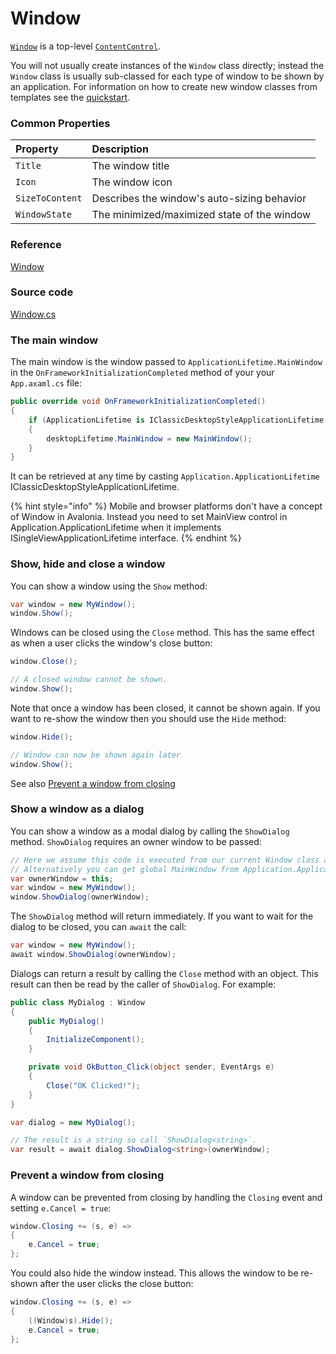 # Window

[`Window`](http://reference.avaloniaui.net/api/Avalonia.Controls/Window/) is a top-level [`ContentControl`](https://docs.avaloniaui.net/docs/controls/contentcontrol).

You will not usually create instances of the `Window` class directly; instead the `Window` class is usually sub-classed for each type of window to be shown by an application. For information on how to create new window classes from templates see the [quickstart](https://docs.avaloniaui.net/docs/getting-started/windows).

### Common Properties <a id="common-properties"></a>

| Property | Description |
| :--- | :--- |
| `Title` | The window title |
| `Icon` | The window icon |
| `SizeToContent` | Describes the window's auto-sizing behavior |
| `WindowState` | The minimized/maximized state of the window |

### Reference <a id="reference"></a>

[Window](http://reference.avaloniaui.net/api/Avalonia.Controls/Window/)

### Source code <a id="source-code"></a>

[Window.cs](https://github.com/AvaloniaUI/Avalonia/blob/master/src/Avalonia.Controls/Window.cs)

### The main window <a id="the-main-window"></a>

The main window is the window passed to `ApplicationLifetime.MainWindow` in the `OnFrameworkInitializationCompleted` method of your your `App.axaml.cs` file:

```csharp
public override void OnFrameworkInitializationCompleted()
{
    if (ApplicationLifetime is IClassicDesktopStyleApplicationLifetime desktopLifetime)
    {
        desktopLifetime.MainWindow = new MainWindow();
    }
}
```

It can be retrieved at any time by casting `Application.ApplicationLifetime` IClassicDesktopStyleApplicationLifetime.

{% hint style="info" %}
Mobile and browser platforms don't have a concept of Window in Avalonia.
Instead you need to set MainView control in Application.ApplicationLifetime when it implements ISingleViewApplicationLifetime interface.
{% endhint %}

### Show, hide and close a window <a id="show-hide-and-close-a-window"></a>

You can show a window using the `Show` method:

```csharp
var window = new MyWindow();
window.Show();
```

Windows can be closed using the `Close` method. This has the same effect as when a user clicks the window's close button:

```csharp
window.Close();

// A closed window cannot be shown.
window.Show();
```

Note that once a window has been closed, it cannot be shown again. If you want to re-show the window then you should use the `Hide` method:

```csharp
window.Hide();

// Window can now be shown again later
window.Show();
```

See also [Prevent a window from closing](https://docs.avaloniaui.net/docs/controls/window#prevent-a-window-from-closing)

### Show a window as a dialog <a id="show-a-window-as-a-dialog"></a>

You can show a window as a modal dialog by calling the `ShowDialog` method. `ShowDialog` requires an owner window to be passed:

```csharp
// Here we assume this code is executed from our current Window class and "this" object is a Window.
// Alternatively you can get global MainWindow from Application.ApplicationLifetime casted to IClassicDesktopStyleApplicationLifetime.
var ownerWindow = this;
var window = new MyWindow();
window.ShowDialog(ownerWindow);
```

The `ShowDialog` method will return immediately. If you want to wait for the dialog to be closed, you can `await` the call:

```csharp
var window = new MyWindow();
await window.ShowDialog(ownerWindow);
```

Dialogs can return a result by calling the `Close` method with an object. This result can then be read by the caller of `ShowDialog`. For example:

```csharp
public class MyDialog : Window
{
    public MyDialog()
    {
        InitializeComponent();
    }

    private void OkButton_Click(object sender, EventArgs e)
    {
        Close("OK Clicked!");
    }
}
```

```csharp
var dialog = new MyDialog();

// The result is a string so call `ShowDialog<string>`.
var result = await dialog.ShowDialog<string>(ownerWindow);
```

### Prevent a window from closing <a id="prevent-a-window-from-closing"></a>

A window can be prevented from closing by handling the `Closing` event and setting `e.Cancel = true`:

```csharp
window.Closing += (s, e) =>
{
    e.Cancel = true;
};
```

You could also hide the window instead. This allows the window to be re-shown after the user clicks the close button:

```csharp
window.Closing += (s, e) =>
{
    ((Window)s).Hide();
    e.Cancel = true;
};
```

